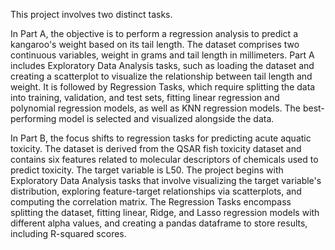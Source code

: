 This project involves two distinct tasks. 

In Part A, the objective is to perform a regression analysis to predict a kangaroo's weight based on its tail length. The dataset comprises two continuous variables, weight in grams and tail length in millimeters. Part A includes Exploratory Data Analysis tasks, such as loading the dataset and creating a scatterplot to visualize the relationship between tail length and weight. It is followed by Regression Tasks, which require splitting the data into training, validation, and test sets, fitting linear regression and polynomial regression models, as well as KNN regression models. The best-performing model is selected and visualized alongside the data.

In Part B, the focus shifts to regression tasks for predicting acute aquatic toxicity. The dataset is derived from the QSAR fish toxicity dataset and contains six features related to molecular descriptors of chemicals used to predict toxicity. The target variable is L50. The project begins with Exploratory Data Analysis tasks that involve visualizing the target variable's distribution, exploring feature-target relationships via scatterplots, and computing the correlation matrix. The Regression Tasks encompass splitting the dataset, fitting linear, Ridge, and Lasso regression models with different alpha values, and creating a pandas dataframe to store results, including R-squared scores.